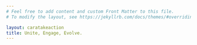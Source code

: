 ```yaml
---
# Feel free to add content and custom Front Matter to this file.
# To modify the layout, see https://jekyllrb.com/docs/themes/#overriding-theme-defaults

layout: caratakeaction
title: Unite, Engage, Evolve.
---
```


